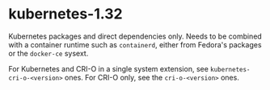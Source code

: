 # kubernetes-1.32

Kubernetes packages and direct dependencies only. Needs to be combined with a
container runtime such as `containerd`, either from Fedora's packages or the
`docker-ce` sysext.

For Kubernetes and CRI-O in a single system extension, see `kubernetes-cri-o-<version>` ones.
For CRI-O only, see the `cri-o-<version>` ones.
